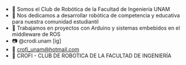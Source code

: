 - 🤖 Somos el Club de Robótica de la Facultad de Ingeniería UNAM
- 👀 Nos dedicamos a desarrollar robótica de competencia y educativa para nuestra comunidad estudiantil 
- 🌱 Trabajamos en proyectos con Arduino y sistemas embebidos en el middleware de ROS
- 📷 @crodi.unam [ig]
- 📨 crofi_unam@hotmail.com
- 🔵 CROFI - CLUB DE ROBOTICA DE LA FACULTAD DE INGENIERÍA  
<!---
CROFI/CROFI is a ✨ special ✨ repository because its `README.md` (this file) appears on your GitHub profile.
You can click the Preview link to take a look at your changes.
--->

